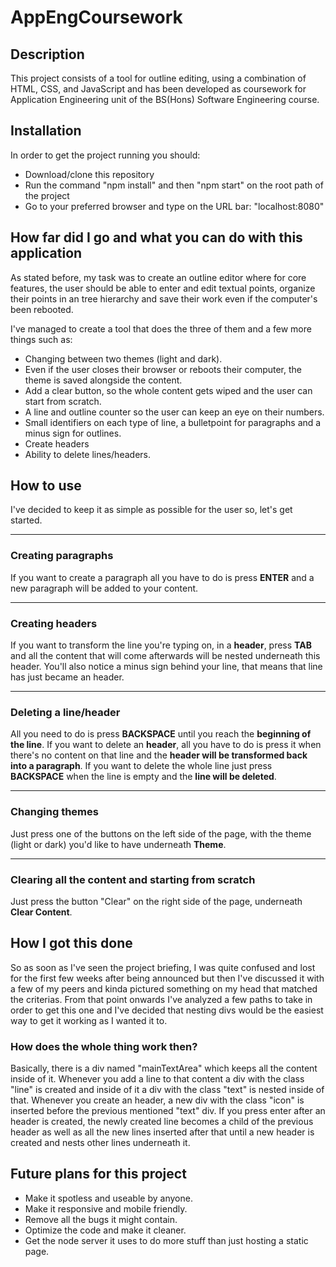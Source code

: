 # AppEngCoursework

## Description

This project consists of a tool for outline editing, using a combination of HTML, CSS, and JavaScript and has been developed as coursework for Application Engineering unit of the BS(Hons) Software Engineering course.

## Installation

In order to get the project running you should:

* Download/clone this repository
* Run the command "npm install" and then "npm start" on the root path of the project
* Go to your preferred browser and type on the URL bar: "localhost:8080"

## How far did I go and what you can do with this application


As stated before, my task was to create an outline editor where for core features, the user should be able to enter and edit textual points, organize their points in an tree hierarchy and save their work even if the computer's been rebooted.

I've managed to create a tool that does the three of them and a few more things such as:

* Changing between two themes (light and dark).
* Even if the user closes their browser or reboots their computer, the theme is saved alongside the content.
* Add a clear button, so the whole content gets wiped and the user can start from scratch.
* A line and outline counter so the user can keep an eye on their numbers.
* Small identifiers on each type of line, a bulletpoint for paragraphs and a minus sign for outlines.
* Create headers
* Ability to delete lines/headers.

## How to use

I've decided to keep it as simple as possible for the user so, let's get started.

___

### Creating paragraphs

If you want to create a paragraph all you have to do is press **ENTER** and a new paragraph will be added to your content.

___

### Creating headers

If you want to transform the line you're typing on, in a **header**, press **TAB** and all the content that will come afterwards will be nested underneath this header. You'll also notice a minus sign behind your line, that means that line has just became an header.

___

### Deleting a line/header

All you need to do is press **BACKSPACE** until you reach the **beginning of the line**. If you want to delete an **header**, all you have to do is press it when there's no content on that line and the **header will be transformed back into a paragraph**. If you want to delete the whole line just press **BACKSPACE** when the line is empty and the **line will be deleted**.

___

### Changing themes

Just press one of the buttons on the left side of the page, with the theme (light or dark) you'd like to have underneath **Theme**.

___

### Clearing all the content and starting from scratch

Just press the button "Clear" on the right side of the page, underneath **Clear Content**.


## How I got this done

So as soon as I've seen the project briefing, I was quite confused and lost for the first few weeks after being announced but then I've discussed it with a few of my peers and kinda pictured something on my head that matched the criterias. From that point onwards I've analyzed a few paths to take in order to get this one and I've decided that nesting divs would be the easiest way to get it working as I wanted it to.

### How does the whole thing work then?

Basically, there is a div named "mainTextArea" which keeps all the content inside of it. Whenever you add a line to that content a div with the class "line" is created and inside of it a div with the class "text" is nested inside of that. Whenever you create an header, a new div with the class "icon" is inserted before the previous mentioned "text" div. If you press enter after an header is created, the newly created line becomes a child of the previous header as well as all the new lines inserted after that until a new header is created and nests other lines underneath it.

## Future plans for this project

* Make it spotless and useable by anyone.
* Make it responsive and mobile friendly.
* Remove all the bugs it might contain.
* Optimize the code and make it cleaner.
* Get the node server it uses to do more stuff than just hosting a static page.
